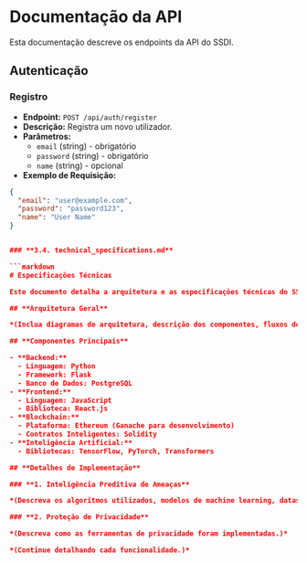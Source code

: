 # Documentação da API

Esta documentação descreve os endpoints da API do SSDI.

## **Autenticação**

### **Registro**

- **Endpoint:** `POST /api/auth/register`
- **Descrição:** Registra um novo utilizador.
- **Parâmetros:**
  - `email` (string) - obrigatório
  - `password` (string) - obrigatório
  - `name` (string) - opcional
- **Exemplo de Requisição:**

```json
{
  "email": "user@example.com",
  "password": "password123",
  "name": "User Name"
}


### **3.4. technical_specifications.md**

```markdown
# Especificações Técnicas

Este documento detalha a arquitetura e as especificações técnicas do SSDI.

## **Arquitetura Geral**

*(Inclua diagramas de arquitetura, descrição dos componentes, fluxos de dados, etc.)*

## **Componentes Principais**

- **Backend:**
  - Linguagem: Python
  - Framework: Flask
  - Banco de Dados: PostgreSQL
- **Frontend:**
  - Linguagem: JavaScript
  - Biblioteca: React.js
- **Blockchain:**
  - Plataforma: Ethereum (Ganache para desenvolvimento)
  - Contratos Inteligentes: Solidity
- **Inteligência Artificial:**
  - Bibliotecas: TensorFlow, PyTorch, Transformers

## **Detalhes de Implementação**

### **1. Inteligência Preditiva de Ameaças**

*(Descreva os algoritmos utilizados, modelos de machine learning, datasets, etc.)*

### **2. Proteção de Privacidade**

*(Descreva como as ferramentas de privacidade foram implementadas.)*

*(Continue detalhando cada funcionalidade.)*

